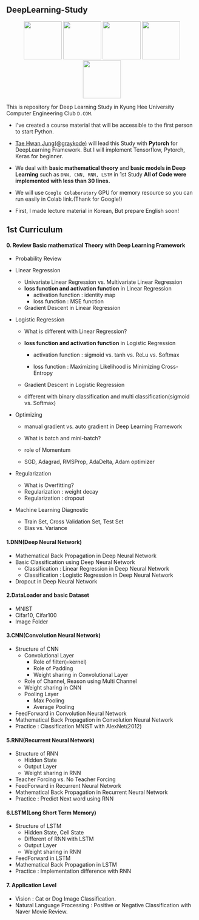 ## DeepLearning-Study

<p align="center">
    <img width="100" src="https://upload.wikimedia.org/wikipedia/commons/thumb/1/11/TensorFlowLogo.svg/225px-TensorFlowLogo.svg.png" />
    <img width="100" src="https://media-thumbs.golden.com/OLqzmrmwAzY1P7Sl29k2T9WjJdM=/200x200/smart/golden-storage-production.s3.amazonaws.com/topic_images/e08914afa10a4179893eeb07cb5e4713.png" />
    <img width="100" src="https://keras.io/img/keras-logo-small-wb.png" />
    <img width="100" src="http://dcomstudy.com/image/header.png" />
    <img width="100" src="https://avatars2.githubusercontent.com/u/37439249?s=200&v=4" />
</p>


This is repository for Deep Learning Study in Kyung Hee University Computer Engineering Club `D.COM`.

- I've created a course material that will be accessible to the first person to start Python.

- [Tae Hwan Jung(@graykode)](https://github.com/graykode) will lead this Study with **Pytorch** for DeepLearning Framework. But I will implement Tensorflow, Pytorch, Keras for beginner. 
- We deal with **basic mathematical theory** and **basic models in Deep Learning** such as ` DNN, CNN, RNN, LSTM ` in 1st Study **All of Code were implemented with less than 30 lines.** 
- We will use `Google Colaboratory` GPU for memory resource so you can run easily in Colab link.(Thank for Google!)
- First, I made lecture material in Korean, But prepare English soon!



## 1st Curriculum

#### 0. Review Basic mathematical Theory with Deep Learning Framework

- Probability Review
- Linear Regression

  - Univariate Linear Regression vs. Multivariate Linear Regression
  - **loss function and activation function** in Linear Regression
    - activation function : identity map
    - loss function : MSE function
  - Gradient Descent in Linear Regression
- Logistic Regression

  - What is different with Linear Regression?

  - **loss function and activation function** in Logistic Regression

    - activation function : sigmoid vs. tanh vs. ReLu vs. Softmax

    - loss function : Maximizing Likelihood is Minimizing Cross-Entropy

  - Gradient Descent in Logistic Regression

  - different with binary classification and multi classification(sigmoid vs. Softmax)
- Optimizing

  - manual gradient vs. auto gradient  in Deep Learning Framework

  - What is batch and mini-batch?
  - role of Momentum
  - SGD, Adagrad, RMSProp, AdaDelta, Adam optimizer
- Regularization

  - What is Overfitting?
  - Regularization : weight decay
  - Regularization : dropout
- Machine Learning Diagnostic
  - Train Set, Cross Validation Set, Test Set
  - Bias vs. Variance



#### 1.DNN(Deep Neural Network)

- Mathematical Back Propagation in Deep Neural Network
- Basic Classification using Deep Neural Network
  - Classification  : Linear Regression in Deep Neural Network
  - Classification  : Logistic Regression in Deep Neural Network
- Dropout in Deep Neural Network



#### 2.DataLoader and basic Dataset

- MNIST
- Cifar10, Cifar100
- Image Folder



#### 3.CNN(Convolution Neural Network)

- Structure of CNN
  - Convolutional Layer
    - Role of filter(=kernel)
    - Role of Padding
    - Weight sharing in Convolutional Layer
  - Role of Channel, Reason using Multi Channel
  - Weight sharing in CNN
  - Pooling Layer
    - Max Pooling
    - Average Pooling
- FeedForward in Convolution Neural Network
- Mathematical Back Propagation in Convolution Neural Network
- Practice : Classification MNIST with AlexNet(2012)



#### 5.RNN(Recurrent Neural Network)

- Structure of RNN
  - Hidden State
  - Output Layer
  - Weight sharing in RNN
- Teacher Forcing vs. No Teacher Forcing
- FeedForward in Recurrent Neural Network
- Mathematical Back Propagation in Recurrent Neural Network
- Practice : Predict Next word using RNN



#### 6.LSTM(Long Short Term Memory)

- Structure of LSTM
  - Hidden State, Cell State
  - Different of RNN with LSTM
  - Output Layer
  - Weight sharing in RNN
- FeedForward in LSTM
- Mathematical Back Propagation in LSTM
- Practice : Implementation difference with RNN



#### 7. Application Level

- Vision : Cat or Dog Image Classification.
- Natural Language Processing : Positive or Negative Classification with Naver Movie Review.